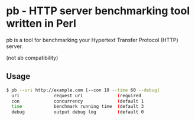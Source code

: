 pb - HTTP server benchmarking tool written in Perl
==================================================

pb is a tool for benchmarking your Hypertext Transfer Protocol (HTTP) server.

(not ab compatibility)

Usage
-----

```sh
$ pb --uri http://example.com [--con 10 --time 60 --debug]
  uri             request uri             (required
  con             concurrency             (default 1
  time            benchmark running time  (default 3 
  debug           output debug log        (default 0
```


